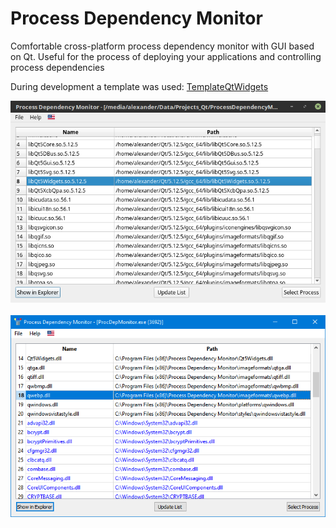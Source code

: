 # Process Dependency Monitor
Comfortable cross-platform process dependency monitor with GUI based on Qt. Useful for the process of deploying your applications and controlling process dependencies

During development a template was used: [TemplateQtWidgets](https://github.com/3dproger/TemplateQtWidgets)

<p align="center">
  <img src="misc/screenshot2.png">
  <br>
  <br>
  <img src="misc/screenshot1.png">
</p>

